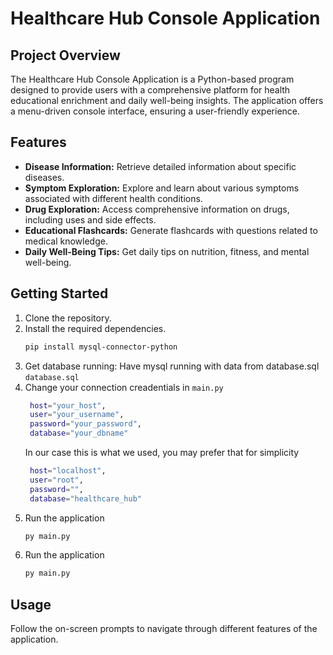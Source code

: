 # Healthcare Hub Console Application

## Project Overview

The Healthcare Hub Console Application is a Python-based program designed to provide users with a comprehensive platform for health educational enrichment and daily well-being insights. The application offers a menu-driven console interface, ensuring a user-friendly experience.

## Features

- **Disease Information:** Retrieve detailed information about specific diseases.
- **Symptom Exploration:** Explore and learn about various symptoms associated with different health conditions.
- **Drug Exploration:** Access comprehensive information on drugs, including uses and side effects.
- **Educational Flashcards:** Generate flashcards with questions related to medical knowledge.
- **Daily Well-Being Tips:** Get daily tips on nutrition, fitness, and mental well-being.

## Getting Started

1. Clone the repository.
2. Install the required dependencies.
   ```bash
   pip install mysql-connector-python
   ```
3. Get database running: Have mysql running with data from database.sql
   `database.sql`
4. Change your connection creadentials in `main.py`
   ```bash
    host="your_host",
    user="your_username",
    password="your_password",
    database="your_dbname"
   ```
   In our case this is what we used, you may prefer that for simplicity
   ```bash
    host="localhost",
    user="root",
    password="",
    database="healthcare_hub"
   ```
5. Run the application
   ```bash
   py main.py
   ```
6. Run the application
   ```bash
   py main.py
   ```

## Usage

Follow the on-screen prompts to navigate through different features of the application.
